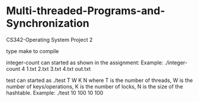 # Multi-threaded-Programs-and-Synchronization
CS342-Operating System Project 2

type make to compile

integer-count can started as shown in the assignment:
Example: ./integer-count 4 1.txt 2.txt 3.txt 4.txt out.txt

test can started as ./test T W K N
where T is the number of threads, W is the number of keys/operations, K is the number of locks, N is the size of the hashtable.
Example: ./test 10 100 10 100 
